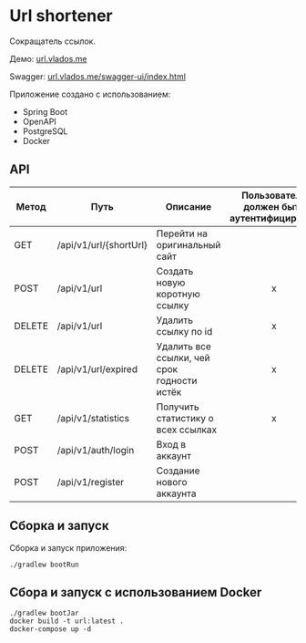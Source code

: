 # Url shortener

Сокращатель ссылок.

Демо: [url.vlados.me](http://url.vlados.me)

Swagger: [url.vlados.me/swagger-ui/index.html](http://url.vlados.me/swagger-ui/index.html#/)

Приложение создано с использованием:

* Spring Boot
* OpenAPI
* PostgreSQL
* Docker

## API

| Метод      | Путь                       | Описание                                        | Пользователь должен быть аутентифицирован     |
|---------|-------------------------|----------------------------------------------|:------------------------------------------:|
| GET        | /api/v1/url/{shortUrl}     | Перейти на оригинальный сайт                    |                                            |
| POST       | /api/v1/url                | Создать новую коротную ссылку                   |                     x                      |
| DELETE     | /api/v1/url                | Удалить ссылку по id                            |                     x                      |
| DELETE     | /api/v1/url/expired        | Удалить все ссылки, чей срок годности истёк     |                     x                      |
| GET        | /api/v1/statistics         | Получить статистику о всех ссылках              |                     x                      |
| POST       | /api/v1/auth/login         | Вход в аккаунт                                  |                                            |
| POST       | /api/v1/register           | Создание нового аккаунта                        |                                            |

## Сборка и запуск

Сборка и запуск приложения:

```
./gradlew bootRun
```

## Сбора и запуск с использованием Docker

```
./gradlew bootJar
docker build -t url:latest .
docker-compose up -d
```